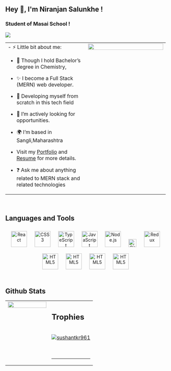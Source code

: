 ## Hey 👋, I'm Niranjan Salunkhe !  



### Student of Masai School !  
<img src="https://fiverr-res.cloudinary.com/images/q_auto,f_auto/gigs/167121800/original/91edbdbc9875196cc50f56337f4e1aea00534b12/your-awesome-mern-stack-developer.jpg"/>
  

<br/>  


<table><tr><td valign="top" width="50%">
- ⚡  Little bit about me:

- 🔭 Though I hold Bachelor’s degree in Chemistry, 
  
- ✨ I become a Full Stack (MERN) web developer.

- 🌱 Developing myself from scratch in this  tech field  
  
- 🌱 I’m actively looking for opportunities.
  
-  🌍 I’m based in Sangli,Maharashtra
  
-  Visit my <a href="https://nsalunkhe-portfolio.netlify.app">Portfolio</a> and <a href="https://drive.google.com/file/d/1wYWOG9D9bu_KulJpwuMQc-r8goDkDg2n/view?usp=sharing">Resume</a> for more details.  

- ❓ Ask me about anything related to MERN stack and related technologies  
  




</td><td valign="top" width="50%">

<div align="center">
<img src="https://raw.githubusercontent.com/abhisheknaiidu/abhisheknaiidu/master/code.gif" align="center" style="width: 100%" />
</div>  


</td></tr></table>  

<br/>  


## Languages and Tools  
<div align="center">  
<a href="https://reactjs.org/" target="_blank"><img style="margin: 10px" src="https://profilinator.rishav.dev/skills-assets/react-original-wordmark.svg" alt="React" height="50" /></a>  
<a href="https://www.w3schools.com/css/" target="_blank"><img style="margin: 10px" src="https://profilinator.rishav.dev/skills-assets/css3-original-wordmark.svg" alt="CSS3" height="50" /></a>  
<a href="https://www.typescriptlang.org/" target="_blank"><img style="margin: 10px" src="https://profilinator.rishav.dev/skills-assets/typescript-original.svg" alt="TypeScript" height="50" /></a>  
<a href="https://www.javascript.com/" target="_blank"><img style="margin: 10px" src="https://profilinator.rishav.dev/skills-assets/javascript-original.svg" alt="JavaScript" height="50" /></a>  
<a href="https://nodejs.org/" target="_blank"><img style="margin: 10px" src="https://profilinator.rishav.dev/skills-assets/nodejs-original-wordmark.svg" alt="Node.js" height="50" /></a>  
<a href="https://github.com/" target="_blank"><img style="margin: 10px" src="https://profilinator.rishav.dev/skills-assets/git-scm-icon.svg" alt="Git" height="25" /></a>  
<a href="https://redux.js.org/" target="_blank"><img style="margin: 10px" src="https://profilinator.rishav.dev/skills-assets/redux-original.svg" alt="Redux" height="50" /></a>  
<a href="https://en.wikipedia.org/wiki/HTML5" target="_blank"><img style="margin: 10px" src="https://profilinator.rishav.dev/skills-assets/html5-original-wordmark.svg" alt="HTML5" height="50" /></a>  
  <a href="https://storybook.js.org/" target="_blank"><img style="margin: 10px" src="https://encrypted-tbn0.gstatic.com/images?q=tbn:ANd9GcSE4R_Za0olCbkvV4yAD-lIzOXnfxcwowyFkA&usqp=CAU" alt="HTML5" height="50" /></a>
   <a href="https://nextjs.org/" target="_blank"><img style="margin: 10px" src="https://encrypted-tbn0.gstatic.com/images?q=tbn:ANd9GcQ1j3a8Sb1Zkjf-tx_5EhWdj2bny0ShYSPo1g&usqp=CAU" alt="HTML5" height="50" /></a>
    <a href="[https://nextjs.org/](https://www.mongodb.com/cloud/atlas/lp/try4?utm_source=google&utm_campaign=search_gs_pl_evergreen_atlas_general-phrase_prosp-brand_gic-null_ww-multi_ps-all_desktop_eng_lead&utm_term=mongodb&utm_medium=cpc_paid_search&utm_ad=p&utm_ad_campaign_id=11295578158&adgroup=116363205048&gclid=CjwKCAiA-dCcBhBQEiwAeWidtRSc0qUC5TIMVNDjb4ReUjIjvdN_r8P09rIz4c27UOhXbNetjTWwPhoC75wQAvD_BwE)" target="_blank"><img style="margin: 10px" src="https://encrypted-tbn0.gstatic.com/images?q=tbn:ANd9GcTqx9c1xBQ1Fv1iIZVrg0gGXF9MgjxXswR39w&usqp=CAU" alt="HTML5" height="50" /></a>
  
 
</div>  

<br/>  


## Github Stats  
<table><tr><td valign="top" width="50%">

<img src="https://github-readme-stats.vercel.app/api?username=nsalunkhe&show_icons=true&count_private=true&hide_border=true" align="left" style="width: 100%" />

</td><td valign="top" width="50%">


## Trophies

<br/>  
<a href="https://github.com/ryo-ma/github-profile-trophy"><img src="https://github-profile-trophy.vercel.app/?username=nsalunkhe&theme=buddhism&no-frame=true&no-bg=true&margin-w=4" alt="sushantkr961" /></a>
<br/>  
   

<br/>  


<br />

----
